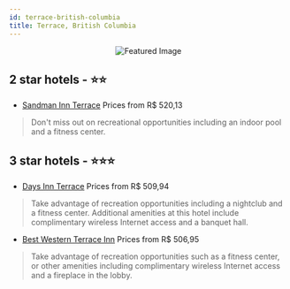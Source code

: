 ```yaml
---
id: terrace-british-columbia
title: Terrace, British Columbia
---
```


<center><img src="https://i.travelapi.com/hotels/1000000/50000/40700/40700/c019bfe4_z.jpg" alt="Featured Image" /></center>


##  2 star hotels - ⭐️⭐️

-    [Sandman Inn Terrace](https://us.hurb.com/hotels/terrace/sandman-inn-terrace-JNP-JP794029?cmp=18055) Prices from R$ 520,13
   > Don't miss out on recreational opportunities including an indoor pool and a fitness center.

##  3 star hotels - ⭐️⭐️⭐️

-    [Days Inn Terrace](https://us.hurb.com/hotels/terrace/days-inn-terrace-JNP-JP261062?cmp=18055) Prices from R$ 509,94
   > Take advantage of recreation opportunities including a nightclub and a fitness center. Additional amenities at this hotel include complimentary wireless Internet access and a banquet hall.
-    [Best Western Terrace Inn](https://us.hurb.com/hotels/terrace/best-western-terrace-inn-JNP-JP990088?cmp=18055) Prices from R$ 506,95
   > Take advantage of recreation opportunities such as a fitness center, or other amenities including complimentary wireless Internet access and a fireplace in the lobby.
